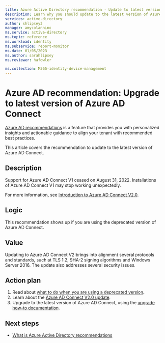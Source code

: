 ```yaml
---
title: Azure Active Directory recommendation - Update to latest version of Azure AD Connect | Microsoft Docs
description: Learn why you should update to the latest version of Azure AD Connect.
services: active-directory
author: shlipsey3
manager: amycolannino
ms.service: active-directory
ms.topic: reference
ms.workload: identity
ms.subservice: report-monitor
ms.date: 01/05/2023
ms.author: sarahlipsey
ms.reviewer: hafowler

ms.collection: M365-identity-device-management
---
```


# Azure AD recommendation: Upgrade to latest version of Azure AD Connect 

[Azure AD recommendations](overview-recommendations.md) is a feature that provides you with personalized insights and actionable guidance to align your tenant with recommended best practices.

This article covers the recommendation to update to the latest version of Azure AD Connect. 

## Description

Support for Azure AD Connect V1 ceased on August 31, 2022. Installations of Azure AD Connect V1 may stop working unexpectedly.

For more information, see [Introduction to Azure AD Connect V2.0](../../hybrid/whatis-azure-ad-connect-v2.md). 

## Logic 

This recommendation shows up if you are using the deprecated version of Azure AD Connect. 

## Value 

Updating to Azure AD Connect V2 brings into alignment several protocols and standards, such at TLS 1.2, SHA-2 signing algorithms and Windows Server 2016. The update also addresses several security issues.

## Action plan

1.	Read about [what to do when you are using a deprecated version](../../hybrid/deprecated-azure-ad-connect.md).
2.	Learn about the [Azure AD Connect V2.0 update](../../hybrid/whatis-azure-ad-connect-v2.md).
3.	Upgrade to the latest version of Azure AD Connect, using the [upgrade how-to documentation](../../hybrid/how-to-upgrade-previous-version.md).

## Next steps

- [What is Azure Active Directory recommendations](overview-recommendations.md)
